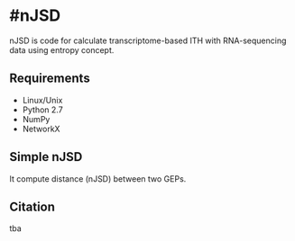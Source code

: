 #nJSD
=====================
nJSD is code for calculate transcriptome-based ITH with RNA-sequencing data using entropy concept.


Requirements
---------------------
* Linux/Unix
* Python 2.7
* NumPy 
* NetworkX


Simple nJSD
----------------------
It compute distance (nJSD) between two GEPs.




Citation
----------------------
tba
